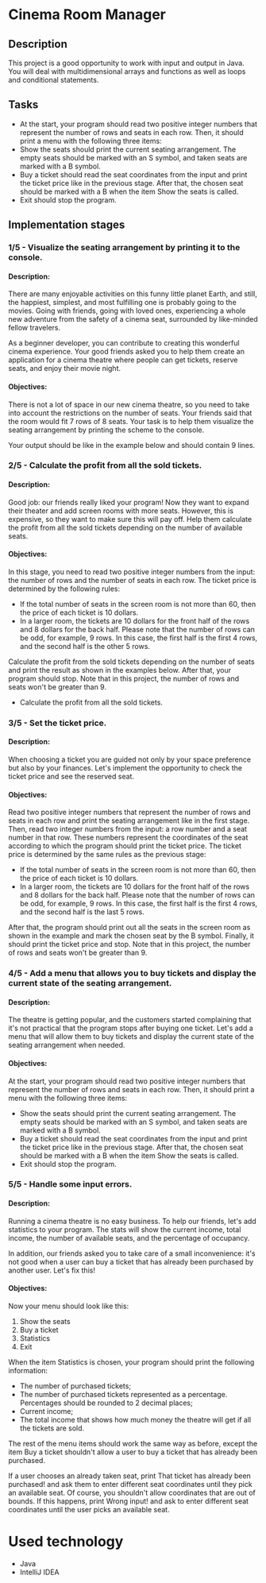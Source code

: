 # Cinema Room Manager

## Description
This project is a good opportunity to work with input and output in Java. You will deal with multidimensional arrays and functions as well as loops and conditional statements.

## Tasks

- At the start, your program should read two positive integer numbers that represent the number of rows and seats in each row. Then, it should print a menu with the following three items:
- Show the seats should print the current seating arrangement. The empty seats should be marked with an S symbol, and taken seats are marked with a B symbol.
- Buy a ticket should read the seat coordinates from the input and print the ticket price like in the previous stage. After that, the chosen seat should be marked with a B when the item Show the seats is called.
- Exit should stop the program.

## Implementation stages

### 1/5 - Visualize the seating arrangement by printing it to the console.

#### Description:
There are many enjoyable activities on this funny little planet Earth, and still, the happiest, simplest, and most fulfilling one is probably going to the movies. Going with friends, going with loved ones, experiencing a whole new adventure from the safety of a cinema seat, surrounded by like-minded fellow travelers.

As a beginner developer, you can contribute to creating this wonderful cinema experience. Your good friends asked you to help them create an application for a cinema theatre where people can get tickets, reserve seats, and enjoy their movie night.

#### Objectives:
There is not a lot of space in our new cinema theatre, so you need to take into account the restrictions on the number of seats. Your friends said that the room would fit 7 rows of 8 seats. Your task is to help them visualize the seating arrangement by printing the scheme to the console.

Your output should be like in the example below and should contain 9 lines.

### 2/5 - Calculate the profit from all the sold tickets.

#### Description:
Good job: our friends really liked your program! Now they want to expand their theater and add screen rooms with more seats. However, this is expensive, so they want to make sure this will pay off. Help them calculate the profit from all the sold tickets depending on the number of available seats.

#### Objectives:
In this stage, you need to read two positive integer numbers from the input: the number of rows and the number of seats in each row. The ticket price is determined by the following rules:
- If the total number of seats in the screen room is not more than 60, then the price of each ticket is 10 dollars.
- In a larger room, the tickets are 10 dollars for the front half of the rows and 8 dollars for the back half. Please note that the number of rows can be odd, for example, 9 rows. In this case, the first half is the first 4 rows, and the second half is the other 5 rows.

Calculate the profit from the sold tickets depending on the number of seats and print the result as shown in the examples below. After that, your program should stop. Note that in this project, the number of rows and seats won't be greater than 9.

- Calculate the profit from all the sold tickets.

### 3/5 - Set the ticket price.

#### Description:
When choosing a ticket you are guided not only by your space preference but also by your finances. Let's implement the opportunity to check the ticket price and see the reserved seat.

#### Objectives:
Read two positive integer numbers that represent the number of rows and seats in each row and print the seating arrangement like in the first stage. Then, read two integer numbers from the input: a row number and a seat number in that row. These numbers represent the coordinates of the seat according to which the program should print the ticket price. The ticket price is determined by the same rules as the previous stage:

- If the total number of seats in the screen room is not more than 60, then the price of each ticket is 10 dollars.
- In a larger room, the tickets are 10 dollars for the front half of the rows and 8 dollars for the back half. Please note that the number of rows can be odd, for example, 9 rows. In this case, the first half is the first 4 rows, and the second half is the last 5 rows.

After that, the program should print out all the seats in the screen room as shown in the example and mark the chosen seat by the B symbol. Finally, it should print the ticket price and stop. Note that in this project, the number of rows and seats won't be greater than 9.

### 4/5 - Add a menu that allows you to buy tickets and display the current state of the seating arrangement.

#### Description:
The theatre is getting popular, and the customers started complaining that it's not practical that the program stops after buying one ticket. Let's add a menu that will allow them to buy tickets and display the current state of the seating arrangement when needed.

#### Objectives:
At the start, your program should read two positive integer numbers that represent the number of rows and seats in each row. Then, it should print a menu with the following three items:

- Show the seats should print the current seating arrangement. The empty seats should be marked with an S symbol, and taken seats are marked with a B symbol.
- Buy a ticket should read the seat coordinates from the input and print the ticket price like in the previous stage. After that, the chosen seat should be marked with a B when the item Show the seats is called.
- Exit should stop the program.

### 5/5 - Handle some input errors.

#### Description:
Running a cinema theatre is no easy business. To help our friends, let's add statistics to your program. The stats will show the current income, total income, the number of available seats, and the percentage of occupancy.

In addition, our friends asked you to take care of a small inconvenience: it's not good when a user can buy a ticket that has already been purchased by another user. Let's fix this!

#### Objectives:
Now your menu should look like this:

1. Show the seats
2. Buy a ticket
3. Statistics
0. Exit

When the item Statistics is chosen, your program should print the following information:

- The number of purchased tickets;
- The number of purchased tickets represented as a percentage. Percentages should be rounded to 2 decimal places;
- Current income;
- The total income that shows how much money the theatre will get if all the tickets are sold.

The rest of the menu items should work the same way as before, except the item Buy a ticket shouldn't allow a user to buy a ticket that has already been purchased.

If a user chooses an already taken seat, print That ticket has already been purchased! and ask them to enter different seat coordinates until they pick an available seat. Of course, you shouldn't allow coordinates that are out of bounds. If this happens, print Wrong input! and ask to enter different seat coordinates until the user picks an available seat.

# Used technology
- Java
- IntelliJ IDEA